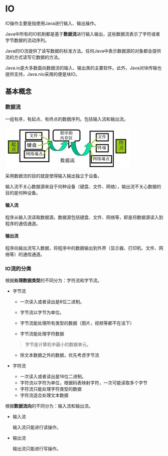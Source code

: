# IO

IO操作主要是指使用Java进行输入、输出操作。

Java中所有的IO机制都是基于**数据流**进行输入输出，这些数据流表示了字符或者字节数据的流动序列。

Java的IO流提供了读写数据的标准方法。任何Java中表示数据源的对象都会提供流的方式读写它数据的方法。

Java.io是大多数面向数据流的输入、输出类的主要软件。此外，Java对块传输也提供支持，Java.nio采用的便是块IO。

## 基本概念

### 数据流

一组有序，有起点、有终点的数据序列。包括输入流和输出流。

![数据流](./imgs/数据流.jpg)

采用数据流的目的就是使得输入输出独立于设备。

输入流不关心数据源来自于何种设备（键盘、文件、网络），输出流不关心数据的目的是何种设备。

#### 输入流

程序从输入流读取数据源。数据源包括键盘、文件、网络等，即是将数据源读入到程序的通信通道。

#### 输出流

程序向输出流写入数据，将程序中的数据输出到外界（显示器、打印机、文件、网络等）的通信通道。

### IO流的分类

根据**处理数据类型**的不同分为：字符流和字节流。

- 字节流

  - 一次读入或者读出是8位二进制。

  - 字节流以字节为单位。
  - 字节流能处理所有类型的数据（图片，视频等都不在话下）
  - 字节流能处理字符数据

  > 字节是计算机中最小的数据单元。

  - 除文本数据之外的数据，优先考虑字节流

- 字符流

  - 一次读入或者读出是16位二进制。
  - 字符流以字符为单位，根据码表映射字符，一次可能读取多个字节
  - 字符流只能处理字符类型的数据
  - 字符流适合处理文本数据

根据**数据流向**的不同分为：输入流和输出流。

- 输入流

  输入流只能进行读操作。

- 输出流

  输出流只能进行写操作。